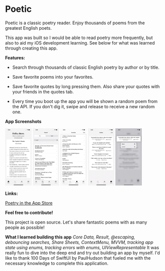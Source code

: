 # Poetic

Poetic is a classic poetry reader. Enjoy thousands of poems from the greatest English poets. 

This app was built so I would be able to read poetry more frequently, but also to aid my iOS development learning. 
See below for what was learned through creating this app.

**Features:**

- Search through thousands of classic English poetry by author or by title.

- Save favorite poems into your favorites.

- Save favorite quotes by long pressing them. Also share your quotes with your friends in the quotes tab.

- Every time you boot up the app you will be shown a random poem from the API. If you don't dig it, swipe and release to receive a new random one. 

**App Screenshots**

<img src="https://github.com/thompson-dean/Poetic/blob/main/Poetic/screenshots/screen01.png" width=17% height=17%>  <img src="https://github.com/thompson-dean/Poetic/blob/main/Poetic/screenshots/screen02.png" width=17% height=17%>  <img src="https://github.com/thompson-dean/Poetic/blob/main/Poetic/screenshots/screen03.png" width=17% height=17%>  <img src="https://github.com/thompson-dean/Poetic/blob/main/Poetic/screenshots/screen04.png" width=17% height=17%>  <img src="https://github.com/thompson-dean/Poetic/blob/main/Poetic/screenshots/screen05.png" width=17% height=17%>  


**Links:**

[Poetry in the App Store](https://apps.apple.com/us/app/poetic/id1614416936)

**Feel free to contribute!**

This project is open source. Let's share fantastic poems with as many people as possible!

**What I learned building this app**
_Core Data, Result, @escaping, debouncing searches, Share Sheets, ContextMenu, MVVM, tracking app state using enums, tracking errors with enums, UIViewRepresentable_
It was really fun to dive into the deep end and try out building an app by myself. I'd like to thank 100 Days of SwiftUI by PaulHudson that fueled me with the necessary knowledge to complete this application. 


